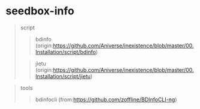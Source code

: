 # seedbox-info
   > script
   >> bdinfo (origin:https://github.com/Aniverse/inexistence/blob/master/00.Installation/script/bdinfo)
   >
   >> jietu (origin:https://github.com/Aniverse/inexistence/blob/master/00.Installation/script/jietu)
   
   > tools
   >> bdinfocli (from:https://github.com/zoffline/BDInfoCLI-ng)

